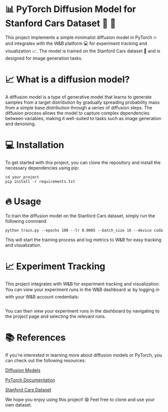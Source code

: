 # 📊 PyTorch Diffusion Model for Stanford Cars Dataset 🚗 🚂


This project implements a simple minimalist diffusion model in PyTorch 🔥 and integrates with the W&B platform 💻 for experiment tracking and visualization 📈. The model is trained on the Stanford Cars dataset 🚙 and is designed for image generation tasks.



# 📈 What is a diffusion model?

A diffusion model is a type of generative model that learns to generate samples from a target distribution by gradually spreading probability mass from a simple base distribution through a series of diffusion steps. The diffusion process allows the model to capture complex dependencies between variables, making it well-suited to tasks such as image generation and denoising.

# 💻 Installation
To get started with this project, you can clone the repository and install the necessary dependencies using pip:


```git clone https://github.com/your_username/your_project.git
cd your_project
pip install -r requirements.txt
```

# 🔥 Usage
To train the diffusion model on the Stanford Cars dataset, simply run the following command:


```
python train.py --epochs 100 --lr 0.0005 --batch_size 16 --device cuda

```

This will start the training process and log metrics to W&B for easy tracking and visualization.
 

# 📈 Experiment Tracking
This project integrates with W&B for experiment tracking and visualization. You can view your experiment runs in the W&B dashboard 📊 by logging in with your W&B account credentials:

```wandb login
```

You can then view your experiment runs in the dashboard by navigating to the project page and selecting the relevant runs.


# 📚 References
If you're interested in learning more about diffusion models or PyTorch, you can check out the following resources:


[Diffusion Models](https://arxiv.org/abs/2105.05233)

[PyTorch Documentation](https://pytorch.org/docs/stable/index.html)

[Stanford Cars Dataset](https://ai.stanford.edu/~jkrause/cars/car_dataset.html)

We hope you enjoy using this project! 😄
Feel free to clone and use your own dataset.